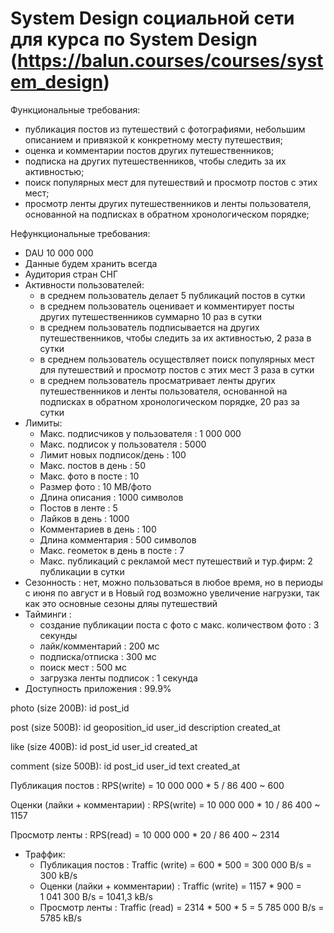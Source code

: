 # System Design социальной сети для курса по System Design (https://balun.courses/courses/system_design)

Функциональные требования:
- публикация постов из путешествий с фотографиями, небольшим описанием и привязкой к конкретному месту путешествия;
- оценка и комментарии постов других путешественников;
- подписка на других путешественников, чтобы следить за их активностью;
- поиск популярных мест для путешествий и просмотр постов с этих мест;
- просмотр ленты других путешественников и ленты пользователя, основанной на подписках в обратном хронологическом порядке;

Нефункциональные требования:
- DAU 10 000 000
- Данные будем хранить всегда
- Аудитория стран СНГ
- Активности пользователей:
	- в среднем пользователь делает 5 публикаций постов в сутки
	- в среднем пользователь оценивает и комментирует посты других путешественников суммарно 10 раз в сутки
	- в среднем пользователь подписывается на других путешественников, чтобы следить за их активностью, 2 раза в сутки
	- в среднем пользователь осуществляет поиск популярных мест для путешествий и просмотр постов с этих мест 3 раза в сутки
	- в среднем пользователь просматривает ленты других путешественников и ленты пользователя, основанной на подписках в обратном хронологическом порядке, 20 раз за сутки
- Лимиты:
  - Макс. подписчиков у пользователя : 1 000 000
  - Макс. подписок у пользователя : 5000
  - Лимит новых подписок/день : 100
  - Макс. постов в день : 50
  - Макс. фото в посте : 10
  - Размер фото : 10 MB/фото
  - Длина описания : 1000 символов
  - Постов в ленте : 5
  - Лайков в день : 1000
  - Комментариев в день	: 100
  - Длина комментария : 500 символов
  - Макс. геометок в день в посте : 7
  - Макс. публикаций с рекламой мест путешествий и тур.фирм: 2 публикации в сутки
- Сезонность : нет, можно пользоваться в любое время, но в периоды с июня по август и в Новый год возможно увеличение нагрузки, так как это основные сезоны дляы путешествий
- Тайминги :
  - создание публикации поста с фото с макс. количеством фото : 3 секунды
  - лайк/комментарий : 200 мс
  - подписка/отписка : 300 мс
  - поиск мест : 500 мс
  - загрузка ленты подписок : 1 секунда
- Доступность приложения : 99.9% 


photo (size 200B):
id
post_id

post (size 500B):
id
geoposition_id
user_id
description
created_at

like (size 400B):
id
post_id
user_id
created_at

comment (size 500B):
id
post_id
user_id	
text
created_at

Публикация постов :
RPS(write) = 10 000 000 * 5 / 86 400 ~ 600 

Оценки (лайки + комментарии) :
RPS(write) = 10 000 000 * 10 / 86 400 ~ 1157

Просмотр ленты :
RPS(read) = 10 000 000 * 20 / 86 400 ~ 2314

- Траффик:
	- Публикация постов : Traffic (write) = 600 * 500 = 300 000 B/s = 300 kB/s
	- Оценки (лайки + комментарии) : Traffic (write) = 1157 * 900 = 1 041 300 B/s = 1041,3 kB/s
	- Просмотр ленты : Traffic (read) = 2314 * 500 * 5 = 5 785 000 B/s = 5785 kB/s